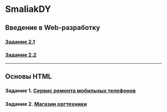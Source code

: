 # SmaliakDY

## Введение в Web-разработку
### [Задание 2.1](https://codepen.io/dimitrysm/pen/pooyMdL)
### [Задание 2.2](https://codepen.io/dimitrysm/pen/pooyMdL)
***
## Основы HTML
### Задание 1. [Сервис ремонта мобильных телефонов](https://github.com/AdukarIT/SmaliakDY/tree/master/%D0%9E%D1%81%D0%BD%D0%BE%D0%B2%D1%8B%20HTML/Task1) 
### Задание 2. [Магазин оргтехники](https://github.com/AdukarIT/SmaliakDY/tree/master/%D0%9E%D1%81%D0%BD%D0%BE%D0%B2%D1%8B%20HTML/Task2)